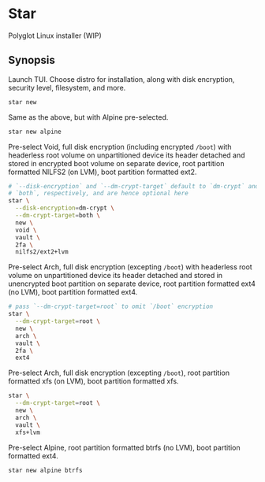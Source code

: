 Star
====

Polyglot Linux installer (WIP)

Synopsis
--------

Launch TUI. Choose distro for installation, along with disk encryption,
security level, filesystem, and more.

```bash
star new
```

Same as the above, but with Alpine pre-selected.

```bash
star new alpine
```

Pre-select Void, full disk encryption (including encrypted `/boot`)
with headerless root volume on unpartitioned device its header detached
and stored in encrypted boot volume on separate device, root partition
formatted NILFS2 (on LVM), boot partition formatted ext2.

```bash
# `--disk-encryption` and `--dm-crypt-target` default to `dm-crypt` and
# `both`, respectively, and are hence optional here
star \
  --disk-encryption=dm-crypt \
  --dm-crypt-target=both \
  new \
  void \
  vault \
  2fa \
  nilfs2/ext2+lvm
```

Pre-select Arch, full disk encryption (excepting `/boot`) with headerless
root volume on unpartitioned device its header detached and stored in
unencrypted boot partition on separate device, root partition formatted
ext4 (no LVM), boot partition formatted ext4.

```bash
# pass `--dm-crypt-target=root` to omit `/boot` encryption
star \
  --dm-crypt-target=root \
  new \
  arch \
  vault \
  2fa \
  ext4
```

Pre-select Arch, full disk encryption (excepting `/boot`), root partition
formatted xfs (on LVM), boot partition formatted xfs.

```bash
star \
  --dm-crypt-target=root \
  new \
  arch \
  vault \
  xfs+lvm
```

Pre-select Alpine, root partition formatted btrfs (no LVM), boot partition
formatted ext4.

```bash
star new alpine btrfs
```

